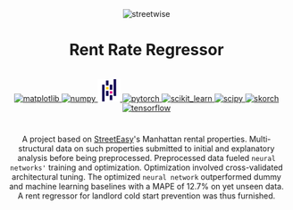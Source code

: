<div align="center">
  <img src="https://github.com/thore-dahl/streeteasy-dl-regression-cw/assets/130995551/6c370004-baf2-477d-a931-61f9c506e79d" alt="streetwise" style="width:auto;height:250px;">
  <h1>Rent Rate Regressor</h1>
</div>
<br>
<div align="center">
  <a href="https://matplotlib.org" target="_blank" rel="noreferrer"> 
    <img src="https://raw.githubusercontent.com/valohai/ml-logos/d8dfb916e50a93a41f3b1ed2ca7bd3dbc77030a2/matplotlib.svg" alt="matplotlib" width="40" height="40"/> 
  </a>
  <a href="https://numpy.org" target="_blank" rel="noreferrer"> 
    <img src="https://www.vectorlogo.zone/logos/numpy/numpy-icon.svg" alt="numpy" width="40" height="40"/> 
  </a>
  <a href="https://pandas.pydata.org/" target="_blank" rel="noreferrer"> 
    <img src="https://raw.githubusercontent.com/devicons/devicon/2ae2a900d2f041da66e950e4d48052658d850630/icons/pandas/pandas-original.svg" alt="pandas" width="40" height="40"/> 
  </a>
  <a href="https://pytorch.org/" target="_blank" rel="noreferrer"> 
    <img src="https://www.vectorlogo.zone/logos/pytorch/pytorch-icon.svg" alt="pytorch" width="40" height="40"/>
  </a>
  <a href="https://scikit-learn.org/" target="_blank" rel="noreferrer"> 
    <img src="https://upload.wikimedia.org/wikipedia/commons/0/05/Scikit_learn_logo_small.svg" alt="scikit_learn" width="40" height="40"/>
  </a>
  <a href="https://scipy.org" target="_blank" rel="noreferrer"> 
    <img src="https://raw.githubusercontent.com/valohai/ml-logos/d8dfb916e50a93a41f3b1ed2ca7bd3dbc77030a2/scipy.svg" alt="scipy" width="40" height="40"/> 
  </a>
  <a href="https://skorch.readthedocs.io/en/stable/" target="_blank" rel="noreferrer"> 
    <img src="https://avatars.githubusercontent.com/u/47992320?s=280&v=4" alt="skorch" width="40" height="40"/>
  </a>
  <a href="https://www.tensorflow.org/" target="_blank" rel="noreferrer"> 
    <img src="https://www.vectorlogo.zone/logos/tensorflow/tensorflow-icon.svg" alt="tensorflow" width="40" height="40"/>
  </a>
  <h1></h1>
  A project based on <a href="https://streeteasy.com">StreetEasy</a>'s Manhattan rental properties. Multi-structural data on such properties submitted to initial and explanatory analysis before being preprocessed. Preprocessed data fueled <code>neural networks'</code> training and optimization. Optimization involved cross-validated architectural tuning. The optimized <code>neural network</code> outperformed dummy and machine learning baselines with a MAPE of 12.7% on yet unseen data. A rent regressor for landlord cold start prevention was thus furnished.
</div>
